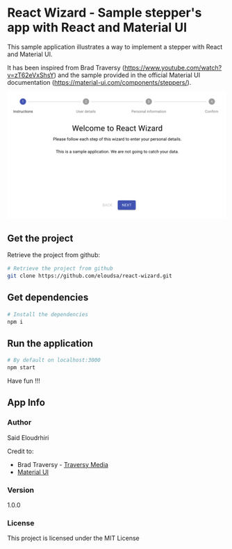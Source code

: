 # React Wizard - Sample stepper's app with React and Material UI

This sample application illustrates a way to implement a stepper with React and Material UI.

It has been inspired from Brad Traversy (https://www.youtube.com/watch?v=zT62eVxShsY) and the sample provided in the official Material UI documentation (https://material-ui.com/components/steppers/).

![Optional Text](./doc/screenshot.png)

## Get the project

Retrieve the project from github:

```bash
# Retrieve the project from github
git clone https://github.com/eloudsa/react-wizard.git
```

## Get dependencies

```bash
# Install the dependencies
npm i
```

## Run the application

```bash
# By default on localhost:3000
npm start
```

Have fun !!!


## App Info

### Author

Said Eloudrhiri

Credit to:
* Brad Traversy - [Traversy Media](http://www.traversymedia.com)
* [Material UI](https://material-ui.com/)

### Version

1.0.0

### License

This project is licensed under the MIT License